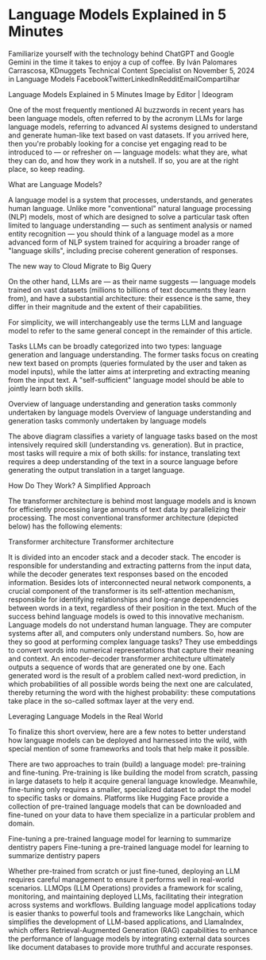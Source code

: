 # Language Models Explained in 5 Minutes
Familiarize yourself with the technology behind ChatGPT and Google Gemini in the time it takes to enjoy a cup of coffee.
By Iván Palomares Carrascosa, KDnuggets Technical Content Specialist on November 5, 2024 in Language Models
FacebookTwitterLinkedInRedditEmailCompartilhar

Language Models Explained in 5 Minutes
Image by Editor | Ideogram

 
One of the most frequently mentioned AI buzzwords in recent years has been language models, often referred to by the acronym LLMs for large language models, referring to advanced AI systems designed to understand and generate human-like text based on vast datasets. If you arrived here, then you're probably looking for a concise yet engaging read to be introduced to — or refresher on — language models: what they are, what they can do, and how they work in a nutshell. If so, you are at the right place, so keep reading.

 

What are Language Models?
 
A language model is a system that processes, understands, and generates human language. Unlike more "conventional" natural language processing (NLP) models, most of which are designed to solve a particular task often limited to language understanding — such as sentiment analysis or named entity recognition — you should think of a language model as a more advanced form of NLP system trained for acquiring a broader range of "language skills", including precise coherent generation of responses.

The new way to Cloud
Migrate to Big Query

On the other hand, LLMs are — as their name suggests — language models trained on vast datasets (millions to billions of text documents they learn from), and have a substantial architecture: their essence is the same, they differ in their magnitude and the extent of their capabilities.

For simplicity, we will interchangeably use the terms LLM and language model to refer to the same general concept in the remainder of this article.

Tasks LLMs can be broadly categorized into two types: language generation and language understanding. The former tasks focus on creating new text based on prompts (queries formulated by the user and taken as model inputs), while the latter aims at interpreting and extracting meaning from the input text. A "self-sufficient" language model should be able to jointly learn both skills.

 

Overview of language understanding and generation tasks commonly undertaken by language models
Overview of language understanding and generation tasks commonly undertaken by language models

 
The above diagram classifies a variety of language tasks based on the most intensively required skill (understanding vs. generation). But in practice, most tasks will require a mix of both skills: for instance, translating text requires a deep understanding of the text in a source language before generating the output translation in a target language.

 

How Do They Work? A Simplified Approach
 
The transformer architecture is behind most language models and is known for efficiently processing large amounts of text data by parallelizing their processing. The most conventional transformer architecture (depicted below) has the following elements:

 

Transformer architecture
Transformer architecture

 
It is divided into an encoder stack and a decoder stack. The encoder is responsible for understanding and extracting patterns from the input data, while the decoder generates text responses based on the encoded information.
Besides lots of interconnected neural network components, a crucial component of the transformer is its self-attention mechanism, responsible for identifying relationships and long-range dependencies between words in a text, regardless of their position in the text. Much of the success behind language models is owed to this innovative mechanism.
Language models do not understand human language. They are computer systems after all, and computers only understand numbers. So, how are they so good at performing complex language tasks? They use embeddings to convert words into numerical representations that capture their meaning and context.
An encoder-decoder transformer architecture ultimately outputs a sequence of words that are generated one by one. Each generated word is the result of a problem called next-word prediction, in which probabilities of all possible words being the next one are calculated, thereby returning the word with the highest probability: these computations take place in the so-called softmax layer at the very end.
 


Leveraging Language Models in the Real World
 
To finalize this short overview, here are a few notes to better understand how language models can be deployed and harnessed into the wild, with special mention of some frameworks and tools that help make it possible.

There are two approaches to train (build) a language model: pre-training and fine-tuning. Pre-training is like building the model from scratch, passing in large datasets to help it acquire general language knowledge. Meanwhile, fine-tuning only requires a smaller, specialized dataset to adapt the model to specific tasks or domains. Platforms like Hugging Face provide a collection of pre-trained language models that can be downloaded and fine-tuned on your data to have them specialize in a particular problem and domain.
 

Fine-tuning a pre-trained language model for learning to summarize dentistry papers
Fine-tuning a pre-trained language model for learning to summarize dentistry papers

 
Whether pre-trained from scratch or just fine-tuned, deploying an LLM requires careful management to ensure it performs well in real-world scenarios. LLMOps (LLM Operations) provides a framework for scaling, monitoring, and maintaining deployed LLMs, facilitating their integration across systems and workflows.
Building language model applications today is easier thanks to powerful tools and frameworks like Langchain, which simplifies the development of LLM-based applications, and LlamaIndex, which offers Retrieval-Augmented Generation (RAG) capabilities to enhance the performance of language models by integrating external data sources like document databases to provide more truthful and accurate responses.

